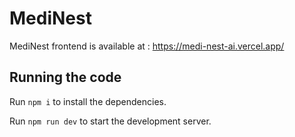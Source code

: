 
  # MediNest

MediNest frontend is available at : https://medi-nest-ai.vercel.app/

  ## Running the code

  Run `npm i` to install the dependencies.

  Run `npm run dev` to start the development server.
  
